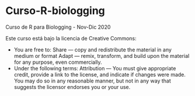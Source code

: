 # Curso-R-biologging
Curso de R para Biologging - Nov-Dic 2020

Este curso está bajo la licencia de Creative Commons: 

* You are free to: 
    Share — copy and redistribute the material in any medium or format
    Adapt — remix, transform, and build upon the material
    for any purpose, even commercially. 
* Under the following terms:
    Attribution — You must give appropriate credit, provide a link to the license, and indicate if changes were made. You may do so in any reasonable manner, but not in any way that suggests the licensor endorses you or your use. 
